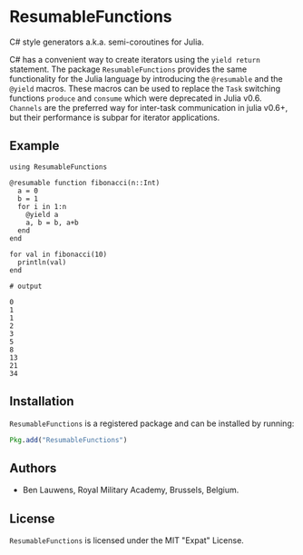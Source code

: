 # ResumableFunctions

C# style generators a.k.a. semi-coroutines for Julia.

C# has a convenient way to create iterators using the `yield return` statement. The package `ResumableFunctions` provides the same functionality for the Julia language by introducing the `@resumable` and the `@yield` macros. These macros can be used to replace the `Task` switching functions `produce` and `consume` which were deprecated in Julia v0.6. `Channels` are the preferred way for inter-task communication in julia v0.6+, but their performance is subpar for iterator applications.

## Example

```jldoctest
using ResumableFunctions

@resumable function fibonacci(n::Int)
  a = 0
  b = 1
  for i in 1:n
    @yield a
    a, b = b, a+b
  end
end

for val in fibonacci(10) 
  println(val) 
end

# output

0
1
1
2
3
5
8
13
21
34
```

## Installation

`ResumableFunctions` is a registered package and can be installed by running:
```julia
Pkg.add("ResumableFunctions")
```

## Authors

* Ben Lauwens, Royal Military Academy, Brussels, Belgium.

## License

`ResumableFunctions` is licensed under the MIT "Expat" License.
